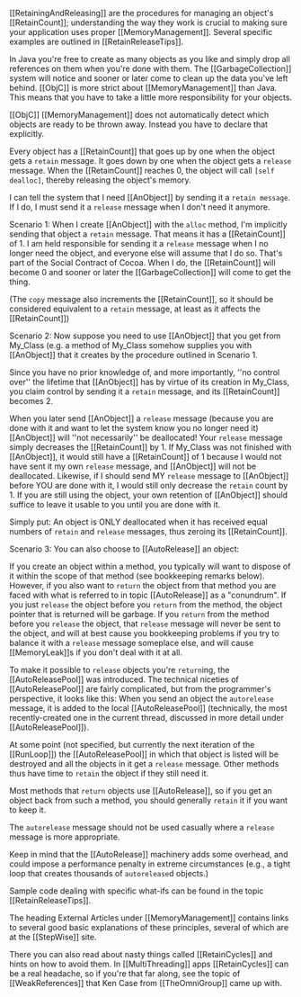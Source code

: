 

[[RetainingAndReleasing]] are the procedures for managing an object's [[RetainCount]]; understanding the way they work is crucial to making sure your application uses proper [[MemoryManagement]]. Several specific examples are outlined in [[RetainReleaseTips]].

In Java you're free to create as many objects as you like and simply drop all references on them when you're done with them.
The [[GarbageCollection]] system will notice and sooner or later come to clean up the data you've left behind.
[[ObjC]] is more strict about [[MemoryManagement]] than Java. This means that you have to take a little more responsibility for your objects.

[[ObjC]] [[MemoryManagement]] does not automatically detect which objects are ready to be thrown away. Instead you have to declare that explicitly.

Every object has a [[RetainCount]] that goes up by one when the object gets a <code>retain</code> message.
It goes down by one when the object gets a <code>release</code> message.
When the [[RetainCount]] reaches 0, the object will call <code>[self dealloc]</code>, thereby releasing the object's memory.

I can tell the system that I need [[AnObject]] by sending it a <code>retain message</code>. If I do, I must send it a <code>release</code> message when I don't need it anymore.

Scenario 1:
When I create [[AnObject]] with the <code>alloc</code> method, I'm implicitly sending that object a <code>retain</code> message. That means it has a [[RetainCount]] of 1.
I am held responsible for sending it a <code>release</code> message when I no longer need the object, and everyone else will assume that I do so.
That's part of the Social Contract of Cocoa. When I do, the [[RetainCount]] will become 0 and sooner or later the [[GarbageCollection]] will come to get the thing.

(The <code>copy</code> message also increments the [[RetainCount]], so it should be considered equivalent to a <code>retain</code> message, at least as it affects the [[RetainCount]])

Scenario 2:
Now suppose you need to use [[AnObject]] that you get from My_Class (e.g. a method of My_Class somehow supplies you with [[AnObject]]
that it creates by the procedure outlined in Scenario 1.

Since you have no prior knowledge of, and more importantly, ''no control over'' the lifetime that [[AnObject]]
has by virtue of its creation in My_Class, you claim control by sending it a <code>retain</code> message, and its [[RetainCount]] becomes 2. 

When you later send [[AnObject]] a <code>release</code> message (because you are done with it and want to let the system know you no longer need it) 
[[AnObject]] will ''not necessarily'' be deallocated! Your <code>release</code> message simply decreases the [[RetainCount]] by 1.
If My_Class was not finished with [[AnObject]], it would still have a [[RetainCount]] of 1 because I would not have sent it my own <code>release</code> message,
and [[AnObject]] will not be deallocated.
Likewise, if I should send MY <code>release</code> message to [[AnObject]] before YOU are done with it, I would still only decrease the <code>retain</code> count by 1.
If you are still using the object, your own retention of [[AnObject]] should suffice to leave it usable to you until you are done with it.

Simply put: An object is ONLY deallocated when it has received equal numbers of <code>retain</code> and <code>release</code> messages, thus zeroing its [[RetainCount]].

Scenario 3:
You can also choose to [[AutoRelease]] an object:

If you create an object within a method, you typically will want to dispose of it within the scope of that method (see bookkeeping remarks below).
However, if you also want to <code>return</code> the object from that method you are faced with what is referred to in topic [[AutoRelease]] as a "conundrum".
If you just <code>release</code> the object before you <code>return</code> from the method, the object pointer that is returned will be garbage.
If you <code>return</code> from the method before you <code>release</code> the object, that <code>release</code> message will never
be sent to the object, and will at best cause you bookkeeping problems if you try to balance it with a <code>release</code> message someplace else,
and will cause [[MemoryLeak]]<nowiki/>s if you don't deal with it at all.

To make it possible to <code>release</code> objects you're <code>return</code>ing, the [[AutoReleasePool]] was introduced.
The technical niceties of [[AutoReleasePool]] are fairly complicated, but from the programmer's perspective, it looks like this:
When you send an object the <code>autorelease</code> message, it is added to the local [[AutoReleasePool]] (technically, the most recently-created
one in the current thread, discussed in more detail under [[AutoReleasePool]]).

At some point (not specified, but currently the next iteration of the [[RunLoop]]) the [[AutoReleasePool]] in which that object is listed will be destroyed and all the objects in it get a <code>release</code> message. 
Other methods thus have time to <code>retain</code> the object if they still need it.

Most methods that <code>return</code> objects use [[AutoRelease]],
so if you get an object back from such a method, you should generally <code>retain</code> it if you want to keep it.

The <code>autorelease</code> message should not be used casually where a <code>release</code> message is more appropriate.

Keep in mind that the [[AutoRelease]] machinery adds some
overhead, and could impose a performance penalty in extreme circumstances (e.g., a tight loop that creates thousands of <code>autorelease</code>d objects.)

Sample code dealing with specific what-ifs can be found in the topic [[RetainReleaseTips]].

The heading External Articles under [[MemoryManagement]] contains links to several good basic
explanations of these principles, several of which are at the [[StepWise]] site.

There you can also read about nasty things called [[RetainCycles]] and hints on how to avoid them.
In [[MultiThreading]] apps [[RetainCycles]] can be a real headache, so if you're that far along, see the topic of
[[WeakReferences]] that Ken Case from [[TheOmniGroup]] came up with.